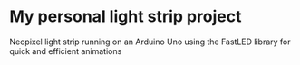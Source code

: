 # My personal light strip project
Neopixel light strip running on an Arduino Uno using the FastLED library for quick and efficient animations
